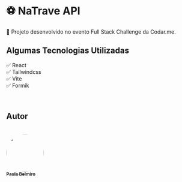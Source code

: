 # ⚽ NaTrave API 

📃 Projeto desenvolvido no evento Full Stack Challenge da Codar.me.
<br>

## Algumas Tecnologias Utilizadas

✅ React <br>
✅ Tailwindcss <br>
✅ Vite <br>
✅ Formik <br>

<br>

## Autor
<br>
<a href="https://www.linkedin.com/in/paula-cristiane-belmiro-26386859/">
 <img style="border-radius: 50%;" src="https://avatars.githubusercontent.com/u/103264615?v=4" width="100px;" alt=""/>
 <br />
 <sub><b>Paula Belmiro</b></sub></a> <a href="https://www.instagram.com/paulynhabelmiro/" title="Instagram"></a>


